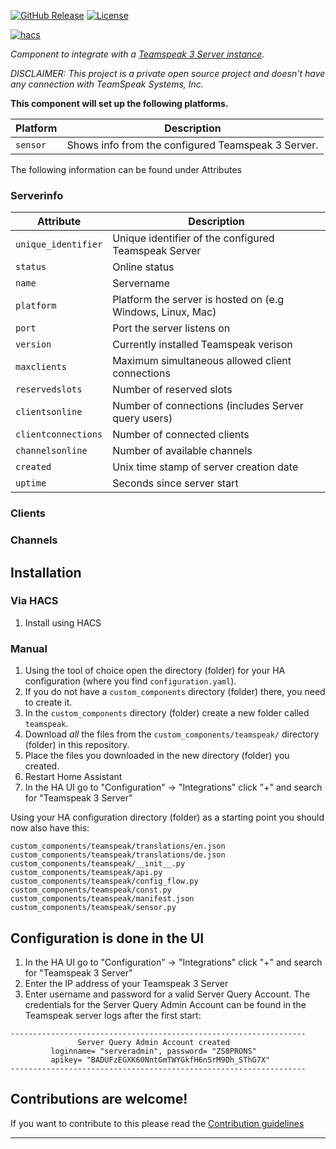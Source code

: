 [![GitHub Release][releases-shield]][releases]
[![License][license-shield]](LICENSE)

[![hacs][hacsbadge]][hacs]

_Component to integrate with a [Teamspeak 3 Server instance][teamspeak3_server]._

_DISCLAIMER: This project is a private open source project and doesn't have any connection with TeamSpeak Systems, Inc._

**This component will set up the following platforms.**

Platform | Description
-- | --
`sensor` | Shows info from the configured Teamspeak 3 Server.


The following information can be found under Attributes
### Serverinfo
Attribute | Description
-- | --
`unique_identifier` | Unique identifier of the configured Teamspeak Server
`status` | Online status
`name` | Servername
`platform` | Platform the server is hosted on (e.g Windows, Linux, Mac)
`port` | Port the server listens on
`version` | Currently installed Teamspeak verison
`maxclients` | Maximum simultaneous allowed client connections
`reservedslots` | Number of reserved slots
`clientsonline` | Number of connections (includes Server query users)
`clientconnections` | Number of connected clients
`channelsonline` | Number of available channels
`created` | Unix time stamp of server creation date
`uptime` | Seconds since server start

### Clients
### Channels

## Installation
### Via HACS
1. Install using HACS
### Manual
1. Using the tool of choice open the directory (folder) for your HA configuration (where you find `configuration.yaml`).
2. If you do not have a `custom_components` directory (folder) there, you need to create it.
3. In the `custom_components` directory (folder) create a new folder called `teamspeak`.
4. Download _all_ the files from the `custom_components/teamspeak/` directory (folder) in this repository.
5. Place the files you downloaded in the new directory (folder) you created.
6. Restart Home Assistant
7. In the HA UI go to "Configuration" -> "Integrations" click "+" and search for "Teamspeak 3 Server"

Using your HA configuration directory (folder) as a starting point you should now also have this:

```text
custom_components/teamspeak/translations/en.json
custom_components/teamspeak/translations/de.json
custom_components/teamspeak/__init__.py
custom_components/teamspeak/api.py
custom_components/teamspeak/config_flow.py
custom_components/teamspeak/const.py
custom_components/teamspeak/manifest.json
custom_components/teamspeak/sensor.py
```

## Configuration is done in the UI

1. In the HA UI go to "Configuration" -> "Integrations" click "+" and search for "Teamspeak 3 Server"
2. Enter the IP address of your Teamspeak 3 Server
3. Enter username and password for a valid Server Query Account. The credentials for the Server Query Admin Account can be found in the Teamspeak server logs after the first start:
```
------------------------------------------------------------------
               Server Query Admin Account created
         loginname= "serveradmin", password= "ZS8PRONS"
         apikey= "BADUFzEGXK60NntGmTWYGkfH6nSrM9Dh_SThG7X"
------------------------------------------------------------------
```

<!---->

## Contributions are welcome!

If you want to contribute to this please read the [Contribution guidelines](CONTRIBUTING.md)

***

[teamspeak3_server]: https://www.teamspeak.com/en/
[hacs]: https://github.com/custom-components/hacs
[hacsbadge]: https://img.shields.io/badge/HACS-Custom-orange.svg?style=for-the-badge
[license-shield]: https://img.shields.io/github/license/Larsiiii/homeassistant-teamspeak.svg?style=for-the-badge
[releases-shield]: https://img.shields.io/github/release/Larsiiii/homeassistant-teamspeak.svg?style=for-the-badge
[releases]: https://github.com/Larsiiii/homeassistant-teamspeak/releases

